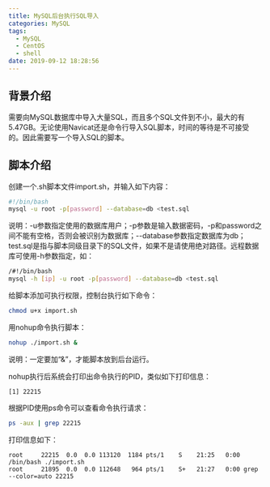 ```yaml
---
title: MySQL后台执行SQL导入
categories: MySQL
tags:
  - MySQL
  - CentOS
  - shell
date: 2019-09-12 18:28:56
---
```



## 背景介绍

需要向MySQL数据库中导入大量SQL，而且多个SQL文件到不小，最大的有5.47GB。无论使用Navicat还是命令行导入SQL脚本，时间的等待是不可接受的。因此需要写一个导入SQL的脚本。

## 脚本介绍

创建一个.sh脚本文件import.sh，并输入如下内容：

```bash
#!/bin/bash
mysql -u root -p[password] --database=db <test.sql
```

说明：-u参数指定使用的数据库用户；-p参数是输入数据密码，-p和password之间不能有空格，否则会被识别为数据库；--database参数指定数据库为db；test.sql是指与脚本同级目录下的SQL文件，如果不是请使用绝对路径。远程数据库可使用-h参数指定，如：

```bash
/#!/bin/bash
mysql -h [ip] -u root -p[password] --database=db <test.sql
```

给脚本添加可执行权限，控制台执行如下命令：

```bash
chmod u+x import.sh
```

用nohup命令执行脚本：

```bash
nohup ./import.sh &
```

说明：一定要加“&”，才能脚本放到后台运行。

nohup执行后系统会打印出命令执行的PID，类似如下打印信息：

```console
[1] 22215
```

根据PID使用ps命令可以查看命令执行请求：

```bash
ps -aux | grep 22215
```

打印信息如下：

```console
root     22215  0.0  0.0 113120  1184 pts/1    S    21:25   0:00 /bin/bash ./import.sh
root     21895  0.0  0.0 112648   964 pts/1    S+   21:27   0:00 grep --color=auto 22215
```
